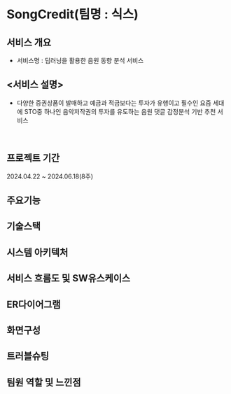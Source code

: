 # SongCredit(팀명 : 식스)
## 서비스 개요
* 서비스명 : 딥러닝을 활용한 음원 동향 분석 서비스
## <서비스 설명>
* 다양한 증권상품이 발매하고 예금과 적금보다는 투자가 유행이고 필수인 요즘 세대에 STO중 하나인 음악저작권의 투자를 유도하는 음원 댓글 감정분석 기반 추천 서비스
<br>

## 프로젝트 기간
2024.04.22 ~ 2024.06.18(8주)
<br>

## 주요기능
## 기술스택
## 시스템 아키텍처
## 서비스 흐름도 및 SW유스케이스
## ER다이어그램
## 화면구성
## 트러블슈팅
## 팀원 역할 및 느낀점
